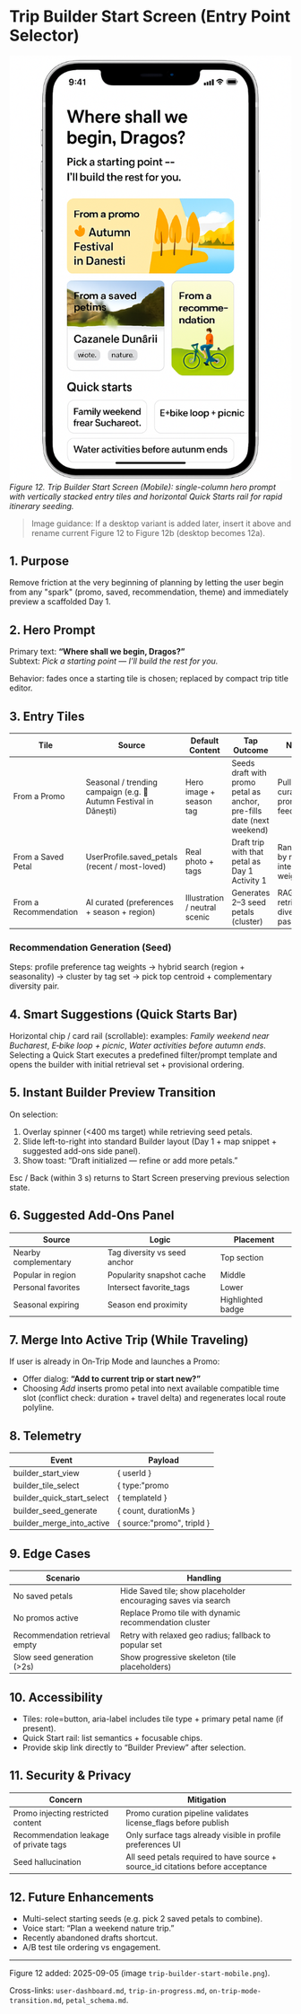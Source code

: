 # Trip Builder Start Screen (Entry Point Selector)

![Mobile trip builder start screen showing hero prompt, three entry tiles (Promo, Saved, Recommendation) and quick start bar](images/trip-builder-start-mobile.png)
*Figure 12. Trip Builder Start Screen (Mobile): single-column hero prompt with vertically stacked entry tiles and horizontal Quick Starts rail for rapid itinerary seeding.*

> Image guidance: If a desktop variant is added later, insert it above and rename current Figure 12 to Figure 12b (desktop becomes 12a).

## 1. Purpose
Remove friction at the very beginning of planning by letting the user begin from any "spark" (promo, saved, recommendation, theme) and immediately preview a scaffolded Day 1.

## 2. Hero Prompt
Primary text: **“Where shall we begin, Dragos?”**  
Subtext: *Pick a starting point — I’ll build the rest for you.*

Behavior: fades once a starting tile is chosen; replaced by compact trip title editor.

## 3. Entry Tiles

| Tile | Source | Default Content | Tap Outcome | Notes |
|------|--------|-----------------|------------|-------|
| From a Promo | Seasonal / trending campaign (e.g. 🍂 Autumn Festival in Dănești) | Hero image + season tag | Seeds draft with promo petal as anchor, pre-fills date (next weekend) | Pulls from curated promo feed |
| From a Saved Petal | UserProfile.saved_petals (recent / most-loved) | Real photo + tags | Draft trip with that petal as Day 1 Activity 1 | Ranking by recent interaction weight |
| From a Recommendation | AI curated (preferences + season + region) | Illustration / neutral scenic | Generates 2–3 seed petals (cluster) | RAG retrieval + diversity pass |

### Recommendation Generation (Seed)
Steps: profile preference tag weights → hybrid search (region + seasonality) → cluster by tag set → pick top centroid + complementary diversity pair.

## 4. Smart Suggestions (Quick Starts Bar)
Horizontal chip / card rail (scrollable): examples: *Family weekend near Bucharest*, *E‑bike loop + picnic*, *Water activities before autumn ends*.  
Selecting a Quick Start executes a predefined filter/prompt template and opens the builder with initial retrieval set + provisional ordering.

## 5. Instant Builder Preview Transition
On selection:
1. Overlay spinner (<400 ms target) while retrieving seed petals.
2. Slide left-to-right into standard Builder layout (Day 1 + map snippet + suggested add-ons side panel).
3. Show toast: “Draft initialized — refine or add more petals.”

Esc / Back (within 3 s) returns to Start Screen preserving previous selection state.

## 6. Suggested Add‑Ons Panel
| Source | Logic | Placement |
|--------|-------|-----------|
| Nearby complementary | Tag diversity vs seed anchor | Top section |
| Popular in region | Popularity snapshot cache | Middle |
| Personal favorites | Intersect favorite_tags | Lower |
| Seasonal expiring | Season end proximity | Highlighted badge |

## 7. Merge Into Active Trip (While Traveling)
If user is already in On‑Trip Mode and launches a Promo:
- Offer dialog: **“Add to current trip or start new?”**  
- Choosing *Add* inserts promo petal into next available compatible time slot (conflict check: duration + travel delta) and regenerates local route polyline.

## 8. Telemetry
| Event | Payload |
|-------|---------|
| builder_start_view | { userId } |
| builder_tile_select | { type:"promo|saved|recommendation", petalId?, promoId? } |
| builder_quick_start_select | { templateId } |
| builder_seed_generate | { count, durationMs } |
| builder_merge_into_active | { source:"promo", tripId } |

## 9. Edge Cases
| Scenario | Handling |
|----------|----------|
| No saved petals | Hide Saved tile; show placeholder encouraging saves via search |
| No promos active | Replace Promo tile with dynamic recommendation cluster |
| Recommendation retrieval empty | Retry with relaxed geo radius; fallback to popular set |
| Slow seed generation (>2s) | Show progressive skeleton (tile placeholders) |

## 10. Accessibility
- Tiles: role=button, aria-label includes tile type + primary petal name (if present).
- Quick Start rail: list semantics + focusable chips.
- Provide skip link directly to “Builder Preview” after selection.

## 11. Security & Privacy
| Concern | Mitigation |
|---------|-----------|
| Promo injecting restricted content | Promo curation pipeline validates license_flags before publish |
| Recommendation leakage of private tags | Only surface tags already visible in profile preferences UI |
| Seed hallucination | All seed petals required to have source + source_id citations before acceptance |

## 12. Future Enhancements
- Multi-select starting seeds (e.g. pick 2 saved petals to combine).
- Voice start: “Plan a weekend nature trip.”
- Recently abandoned drafts shortcut.
- A/B test tile ordering vs engagement.

---
Figure 12 added: 2025-09-05 (image `trip-builder-start-mobile.png`).

Cross-links: `user-dashboard.md`, `trip-in-progress.md`, `on-trip-mode-transition.md`, `petal_schema.md`.